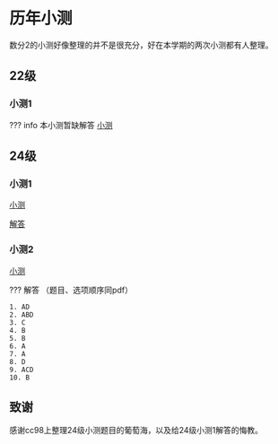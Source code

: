 # 历年小测
数分2的小测好像整理的并不是很充分，好在本学期的两次小测都有人整理。
## 22级
### 小测1
??? info
    本小测暂缺解答
[小测](22test1.pdf)
## 24级
### 小测1
[小测](24test1.pdf)

[解答](24test1_answer.pdf)
### 小测2
[小测](24test2.pdf)

??? 解答
    （题目、选项顺序同pdf）

    1. AD
    2. ABD
    3. C
    4. B
    5. B
    6. A
    7. A
    8. D
    9. ACD
    10. B

## 致谢
感谢cc98上整理24级小测题目的葡萄海，以及给24级小测1解答的悔教。